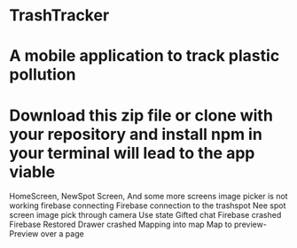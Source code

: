 # TrashTracker
# A mobile application to track plastic pollution
# Download this zip file or clone with your repository and install npm in your terminal will lead to the app viable
HomeScreen, NewSpot Screen, And some more screens
image picker is not working
firebase connecting
Firebase connection to the trashspot
Nee spot screen
image pick through camera
Use state
Gifted chat
Firebase crashed
Firebase Restored
Drawer crashed
Mapping into map
Map to preview- 
Preview over a page 




